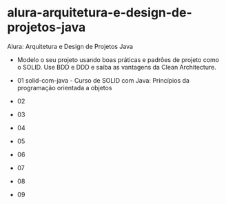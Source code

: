 # alura-arquitetura-e-design-de-projetos-java
Alura: Arquitetura e Design de Projetos Java
- Modelo o seu projeto usando boas práticas e padrões de projeto como o SOLID. Use BDD e DDD e saiba as vantagens da Clean Architecture.

- 01 solid-com-java - Curso de SOLID com Java: Princípios da programação orientada a objetos
- 02 
- 03 
- 04 
- 05 
- 06 
- 07 
- 08 
- 09 


